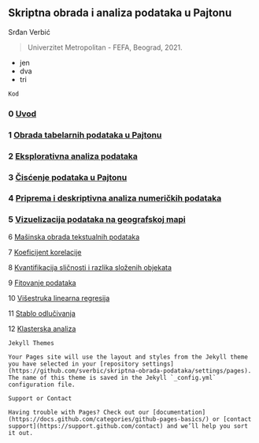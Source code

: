 ## Skriptna obrada i analiza podataka u Pajtonu

Srđan Verbić

> Univerzitet Metropolitan - FEFA, Beograd, 2021.

- jen
- dva
- tri

```
Kod
```

### 0 [Uvod](https://sverbic.github.io/skriptna-obrada-podataka/0%20Uvod.html)

### 1 [Obrada tabelarnih podataka u Pajtonu](https://sverbic.github.io/skriptna-obrada-podataka/1%20Obrada%20tabelarnih%20podataka%20u%20Pajtonu.html)

### 2 [Eksplorativna analiza podataka](https://sverbic.github.io/skriptna-obrada-podataka/2%20Eksplorativna%20analiza%20podataka.html)

### 3 [Čisćenje podataka u Pajtonu](https://sverbic.github.io/skriptna-obrada-podataka/3%20%C4%8Cis%C4%87enje%20podataka%20u%20Pajtonu.html)

### 4 [Priprema i deskriptivna analiza numeričkih podataka](https://sverbic.github.io/skriptna-obrada-podataka/4%20Priprema%20i%20deskriptivna%20analiza%20numeri%C4%8Dkih%20podataka.html)

### 5 [Vizuelizacija podataka na geografskoj mapi](https://sverbic.github.io/skriptna-obrada-podataka/5%20Vizuelizacija%20podataka%20na%20geografskoj%20mapi.html)

6 [Mašinska obrada tekstualnih podataka](https://github.com/sverbic/skriptna-obrada-podataka/blob/main/notebooks/6%20Ma%C5%A1inska%20obrada%20tekstualnih%20podataka.ipynb)

7 [Koeficijent korelacije](https://github.com/sverbic/skriptna-obrada-podataka/blob/main/notebooks/7%20Koeficijent%20korelacije.ipynb)

8 [Kvantifikacija sličnosti i razlika složenih objekata](https://github.com/sverbic/skriptna-obrada-podataka/blob/main/notebooks/8%20Kvantifikacija%20sli%C4%8Dnosti%20i%20razlika%20slo%C5%BEenih%20objekata.ipynb)

9 [Fitovanje podataka](https://github.com/sverbic/skriptna-obrada-podataka/blob/main/notebooks/9%20Fitovanje%20podataka.ipynb) 

10 [Višestruka linearna regresija](https://github.com/sverbic/skriptna-obrada-podataka/blob/main/notebooks/10%20Vi%C5%A1estruka%20linearna%20regresija.ipynb)

11 [Stablo odlučivanja](https://github.com/sverbic/skriptna-obrada-podataka/blob/main/notebooks/11%20Stablo%20odlu%C4%8Divanja.ipynb)

12 [Klasterska analiza](https://github.com/sverbic/skriptna-obrada-podataka/blob/main/notebooks/12%20Klasterska%20analiza.ipynb)



```
Jekyll Themes

Your Pages site will use the layout and styles from the Jekyll theme you have selected in your [repository settings](https://github.com/sverbic/skriptna-obrada-podataka/settings/pages). The name of this theme is saved in the Jekyll `_config.yml` configuration file.

Support or Contact

Having trouble with Pages? Check out our [documentation](https://docs.github.com/categories/github-pages-basics/) or [contact support](https://support.github.com/contact) and we’ll help you sort it out.
```
